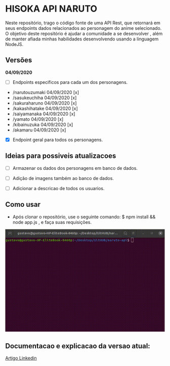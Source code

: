 # HISOKA API NARUTO

Neste repositório, trago o código fonte de uma API Rest, que retornará em seus endpoints dados relacionados ao personagem do anime selecionado.
O objetivo deste repositório é ajudar a comunidade a se desenvolver , além de manter afiada minhas habilidades desenvolvendo usando a linguagem NodeJS.


## Versões

**04/09/2020**

- [ ] Endpoints especificos para cada um dos personagens.

- /narutouzumaki 04/09/2020 [x]
- /sasukeuchiha 04/09/2020 [x]
- /sakuraharuno 04/09/2020 [x]
- /kakashihatake 04/09/2020 [x]
- /saiyamanaka 04/09/2020 [x]
- /yamato 04/09/2020 [x]
- /kibainuzuka 04/09/2020 [x]
- /akamaru 04/09/2020 [x]



- [x] Endpoint geral para todos os personagens.

## Ideias para possiveis atualizacoes 

- [ ] Armazenar os dados dos personagens em banco de dados.
- [ ] Adição de imagens também ao banco de dados.
- [ ] Adicionar a descricao de todos os usuarios.


## Como usar

- Após clonar o repositório, use o seguinte comando: $ npm install && node app.js , e faça suas requisições.

![](exemplo.gif)


## Documentacao e explicacao da versao atual:
[Artigo Linkedin](#)

